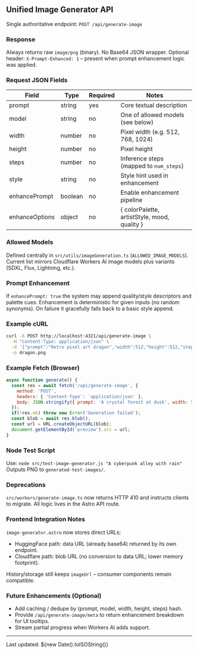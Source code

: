 ## Unified Image Generator API

Single authoritative endpoint: `POST /api/generate-image`

### Response
Always returns raw `image/png` (binary). No Base64 JSON wrapper. Optional header:
`X-Prompt-Enhanced: 1` – present when prompt enhancement logic was applied.

### Request JSON Fields
| Field | Type | Required | Notes |
|-------|------|----------|-------|
| prompt | string | yes | Core textual description |
| model | string | no | One of allowed models (see below) |
| width | number | no | Pixel width (e.g. 512, 768, 1024) |
| height | number | no | Pixel height |
| steps | number | no | Inference steps (mapped to `num_steps`) |
| style | string | no | Style hint used in enhancement |
| enhancePrompt | boolean | no | Enable enhancement pipeline |
| enhanceOptions | object | no | { colorPalette, artistStyle, mood, quality } |

### Allowed Models
Defined centrally in `src/utils/imageGeneration.ts` (`ALLOWED_IMAGE_MODELS`). Current list mirrors Cloudflare Workers AI image models plus variants (SDXL, Flux, Lightning, etc.).

### Prompt Enhancement
If `enhancePrompt: true` the system may append quality/style descriptors and palette cues. Enhancement is deterministic for given inputs (no random synonyms). On failure it gracefully falls back to a basic style append.

### Example cURL
```bash
curl -X POST http://localhost:4321/api/generate-image \
  -H "Content-Type: application/json" \
  -d '{"prompt":"Retro pixel art dragon","width":512,"height":512,"steps":4,"enhancePrompt":true}' \
  -o dragon.png
```

### Example Fetch (Browser)
```js
async function generate() {
  const res = await fetch('/api/generate-image', {
    method: 'POST',
    headers: { 'Content-Type': 'application/json' },
    body: JSON.stringify({ prompt: 'A crystal forest at dusk', width: 512, height: 512, steps: 4, enhancePrompt: true })
  });
  if(!res.ok) throw new Error('Generation failed');
  const blob = await res.blob();
  const url = URL.createObjectURL(blob);
  document.getElementById('preview').src = url;
}
```

### Node Test Script
Use: `node src/test-image-generator.js "A cyberpunk alley with rain"`
Outputs PNG to `generated-test-images/`.

### Deprecations
`src/workers/generate-image.ts` now returns HTTP 410 and instructs clients to migrate. All logic lives in the Astro API route.

### Frontend Integration Notes
`image-generator.astro` now stores direct URLs:
* HuggingFace path: data URL (already base64) returned by its own endpoint.
* Cloudflare path: blob URL (no conversion to data URL; lower memory footprint).

History/storage still keeps `imageUrl` – consumer components remain compatible.

### Future Enhancements (Optional)
* Add caching / dedupe by (prompt, model, width, height, steps) hash.
* Provide `/api/generate-image/meta` to return enhancement breakdown for UI tooltips.
* Stream partial progress when Workers AI adds support.

---
Last updated: ${new Date().toISOString()}
